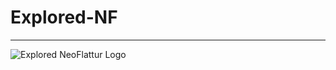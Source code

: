 # Explored-NF

___

![Explored NeoFlattur Logo](https://user-images.githubusercontent.com/59739253/219895026-92887542-475f-4fc9-87d6-08887a41bfef.png)
